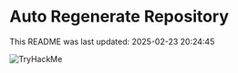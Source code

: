 # Auto Regenerate Repository

This README was last updated: 2025-02-23 20:24:45

 ![TryHackMe](https://tryhackme.com/badge/533634)